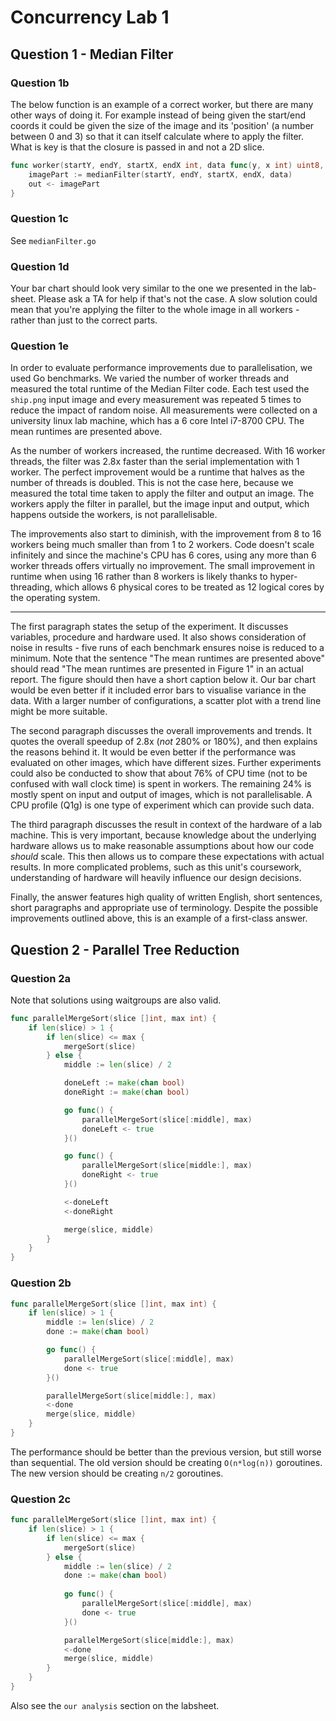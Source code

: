 # Concurrency Lab 1

## Question 1 - Median Filter

### Question 1b

The below function is an example of a correct worker, but there are many other ways of doing it. For example instead of being given the start/end coords it could be given the size of the image and its 'position' (a number between 0 and 3) so that it can itself calculate where to apply the filter. What is key is that the closure is passed in and not a 2D slice.

```go
func worker(startY, endY, startX, endX int, data func(y, x int) uint8, out chan<- [][]uint8) {
    imagePart := medianFilter(startY, endY, startX, endX, data)
    out <- imagePart
}
```

### Question 1c

See `medianFilter.go`

### Question 1d

Your bar chart should look very similar to the one we presented in the lab-sheet. Please ask a TA for help if that's not the case. A slow solution could mean that you're applying the filter to the whole image in all workers - rather than just to the correct parts.

### Question 1e

In order to evaluate performance improvements due to parallelisation, we used Go benchmarks. We varied the number of worker threads and measured the total runtime of the Median Filter code. Each test used the `ship.png` input image and every measurement was repeated 5 times to reduce the impact of random noise. All measurements were collected on a university linux lab machine, which has a 6 core Intel i7-8700 CPU. The mean runtimes are presented above.

As the number of workers increased, the runtime decreased. With 16 worker threads, the filter was 2.8x faster than the serial implementation with 1 worker. The perfect improvement would be a runtime that halves as the number of threads is doubled. This is not the case here, because we measured the total time taken to apply the filter and output an image. The workers apply the filter in parallel, but the image input and output, which happens outside the workers, is not parallelisable.

The improvements also start to diminish, with the improvement from 8 to 16 workers being much smaller than from 1 to 2 workers. Code doesn't scale infinitely and since the machine's CPU has 6 cores, using any more than 6 worker threads offers virtually no improvement. The small improvement in runtime when using 16 rather than 8 workers is likely thanks to hyper-threading, which allows 6 physical cores to be treated as 12 logical cores by the operating system.

-------

The first paragraph states the setup of the experiment. It discusses variables, procedure and hardware used. It also shows consideration of noise in results - five runs of each benchmark ensures noise is reduced to a minimum. Note that the sentence "The mean runtimes are presented above" should read "The mean runtimes are presented in Figure 1" in an actual report. The figure should then have a short caption below it. Our bar chart would be even better if it included error bars to visualise variance in the data. With a larger number of configurations, a scatter plot with a trend line might be more suitable.

The second paragraph discusses the overall improvements and trends. It quotes the overall speedup of 2.8x (*not* 280% or 180%), and then explains the reasons behind it. It would be even better if the performance was evaluated on other images, which have different sizes. Further experiments could also be conducted to show that about 76% of CPU time (not to be confused with wall clock time) is spent in workers. The remaining 24% is mostly spent on input and output of images, which is not parallelisable. A CPU profile (Q1g) is one type of experiment which can provide such data.

The third paragraph discusses the result in context of the hardware of a lab machine. This is very important, because knowledge about the underlying hardware allows us to make reasonable assumptions about how our code *should* scale. This then allows us to compare these expectations with actual results. In more complicated problems, such as this unit's coursework, understanding of hardware will heavily influence our design decisions.

Finally, the answer features high quality of written English, short sentences, short paragraphs and appropriate use of terminology. Despite the possible improvements outlined above, this is an example of a first-class answer.

## Question 2 - Parallel Tree Reduction

### Question 2a

Note that solutions using waitgroups are also valid.

```go
func parallelMergeSort(slice []int, max int) {
	if len(slice) > 1 {
		if len(slice) <= max {
			mergeSort(slice)
		} else {
			middle := len(slice) / 2

			doneLeft := make(chan bool)
			doneRight := make(chan bool)

			go func() {
				parallelMergeSort(slice[:middle], max)
				doneLeft <- true
			}()

			go func() {
				parallelMergeSort(slice[middle:], max)
				doneRight <- true
			}()

			<-doneLeft
			<-doneRight

			merge(slice, middle)
		}
	}
}
```

### Question 2b

```go
func parallelMergeSort(slice []int, max int) {
	if len(slice) > 1 {
		middle := len(slice) / 2
		done := make(chan bool)

		go func() {
			parallelMergeSort(slice[:middle], max)
			done <- true
		}()

		parallelMergeSort(slice[middle:], max)
		<-done
		merge(slice, middle)
	}
}
```

The performance should be better than the previous version, but still worse than sequential. The old version should be creating `O(n*log(n))` goroutines. The new version should be creating `n/2` goroutines.

### Question 2c

```go
func parallelMergeSort(slice []int, max int) {
	if len(slice) > 1 {
		if len(slice) <= max {
			mergeSort(slice)
		} else {
			middle := len(slice) / 2
			done := make(chan bool)
			
			go func() {
				parallelMergeSort(slice[:middle], max)
				done <- true
			}()

			parallelMergeSort(slice[middle:], max)
			<-done
			merge(slice, middle)
		}
	}
}
```

Also see the `our analysis` section on the labsheet.
